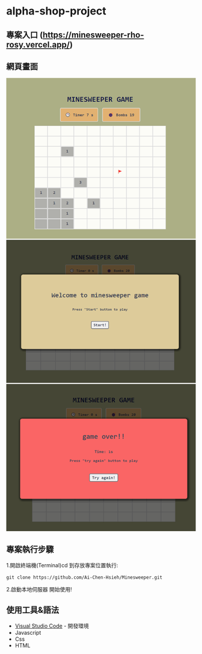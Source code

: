 
# alpha-shop-project

## 專案入口 (https://minesweeper-rho-rosy.vercel.app/)
## 網頁畫面
![Minesweeper](https://github.com/Ai-Chen-Hsieh/Minesweeper/blob/main/asset/minesweeper.png)
![Minesweeper_start](https://github.com/Ai-Chen-Hsieh/Minesweeper/blob/main/asset/minesweeper_start.png)
![Minesweeper_game_over](https://github.com/Ai-Chen-Hsieh/Minesweeper/blob/main/asset/minesweeper_game_over.png)

## 專案執行步驟

1.開啟終端機(Terminal)cd 到存放專案位置執行:

```
git clone https://github.com/Ai-Chen-Hsieh/Minesweeper.git
```

2.啟動本地伺服器
開始使用!

## 使用工具&語法
- [Visual Studio Code](https://visualstudio.microsoft.com/zh-hant/) - 開發環境
- Javascript 
- Css
- HTML